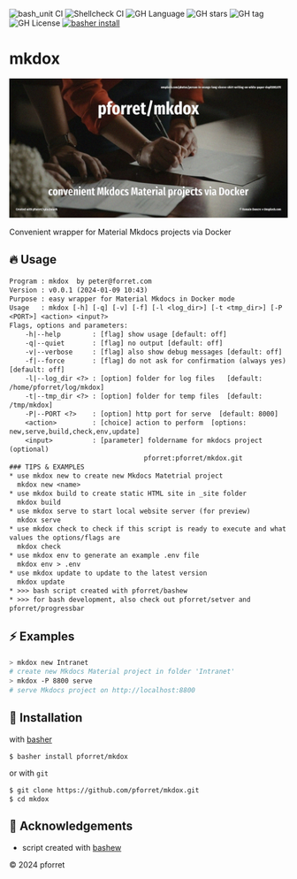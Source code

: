 ![bash_unit CI](https://github.com/pforret/mkdox/workflows/bash_unit%20CI/badge.svg)
![Shellcheck CI](https://github.com/pforret/mkdox/workflows/Shellcheck%20CI/badge.svg)
![GH Language](https://img.shields.io/github/languages/top/pforret/mkdox)
![GH stars](https://img.shields.io/github/stars/pforret/mkdox)
![GH tag](https://img.shields.io/github/v/tag/pforret/mkdox)
![GH License](https://img.shields.io/github/license/pforret/mkdox)
[![basher install](https://img.shields.io/badge/basher-install-white?logo=gnu-bash&style=flat)](https://www.basher.it/package/)

# mkdox

![](assets/unsplash.documents.jpg)

Convenient wrapper for Material Mkdocs projects via Docker

## 🔥 Usage

```
Program : mkdox  by peter@forret.com
Version : v0.0.1 (2024-01-09 10:43)
Purpose : easy wrapper for Material Mkdocs in Docker mode
Usage   : mkdox [-h] [-q] [-v] [-f] [-l <log_dir>] [-t <tmp_dir>] [-P <PORT>] <action> <input?>
Flags, options and parameters:
    -h|--help        : [flag] show usage [default: off]
    -q|--quiet       : [flag] no output [default: off]
    -v|--verbose     : [flag] also show debug messages [default: off]
    -f|--force       : [flag] do not ask for confirmation (always yes) [default: off]
    -l|--log_dir <?> : [option] folder for log files   [default: /home/pforret/log/mkdox]
    -t|--tmp_dir <?> : [option] folder for temp files  [default: /tmp/mkdox]
    -P|--PORT <?>    : [option] http port for serve  [default: 8000]
    <action>         : [choice] action to perform  [options: new,serve,build,check,env,update]
    <input>          : [parameter] foldername for mkdocs project (optional)
                                  pforret:pforret/mkdox.git
### TIPS & EXAMPLES
* use mkdox new to create new Mkdocs Matetrial project
  mkdox new <name>
* use mkdox build to create static HTML site in _site folder
  mkdox build
* use mkdox serve to start local website server (for preview)
  mkdox serve
* use mkdox check to check if this script is ready to execute and what values the options/flags are
  mkdox check
* use mkdox env to generate an example .env file
  mkdox env > .env
* use mkdox update to update to the latest version
  mkdox update
* >>> bash script created with pforret/bashew
* >>> for bash development, also check out pforret/setver and pforret/progressbar
```

## ⚡️ Examples

```bash
> mkdox new Intranet
# create new Mkdocs Material project in folder 'Intranet'
> mkdox -P 8800 serve
# serve Mkdocs project on http://localhost:8800
```

## 🚀 Installation

with [basher](https://github.com/basherpm/basher)

	$ basher install pforret/mkdox

or with `git`

	$ git clone https://github.com/pforret/mkdox.git
	$ cd mkdox

## 📝 Acknowledgements

* script created with [bashew](https://github.com/pforret/bashew)

&copy; 2024 pforret
